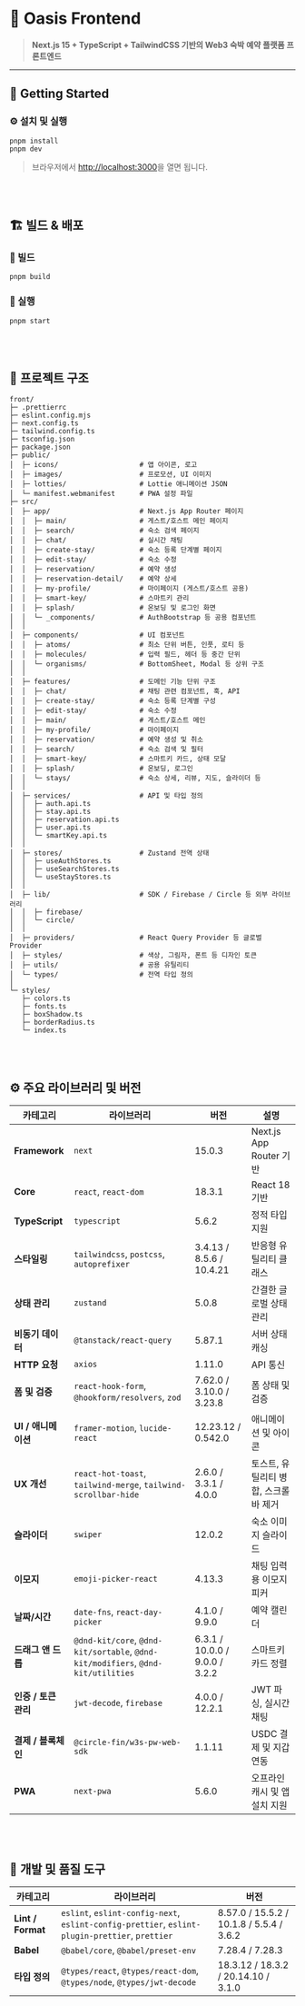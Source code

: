# 🌴 Oasis Frontend

> **Next.js 15 + TypeScript + TailwindCSS 기반의 Web3 숙박 예약 플랫폼 프론트엔드**

---

## 🚀 Getting Started

### ⚙️ 설치 및 실행

```
pnpm install
pnpm dev
```

> 브라우저에서 [http://localhost:3000](http://localhost:3000)을 열면 됩니다.

<br><br>

## 🏗️ 빌드 & 배포

### 🧱 빌드

```
pnpm build
```

### 🚀 실행

```
pnpm start
```

<br><br>

## 🧱 프로젝트 구조

```
front/
├─ .prettierrc
├─ eslint.config.mjs
├─ next.config.ts
├─ tailwind.config.ts
├─ tsconfig.json
├─ package.json
├─ public/
│  ├─ icons/                    # 앱 아이콘, 로고
│  ├─ images/                   # 프로모션, UI 이미지
│  ├─ lotties/                  # Lottie 애니메이션 JSON
│  └─ manifest.webmanifest      # PWA 설정 파일
├─ src/
│  ├─ app/                      # Next.js App Router 페이지
│  │  ├─ main/                  # 게스트/호스트 메인 페이지
│  │  ├─ search/                # 숙소 검색 페이지
│  │  ├─ chat/                  # 실시간 채팅
│  │  ├─ create-stay/           # 숙소 등록 단계별 페이지
│  │  ├─ edit-stay/             # 숙소 수정
│  │  ├─ reservation/           # 예약 생성
│  │  ├─ reservation-detail/    # 예약 상세
│  │  ├─ my-profile/            # 마이페이지 (게스트/호스트 공용)
│  │  ├─ smart-key/             # 스마트키 관리
│  │  ├─ splash/                # 온보딩 및 로그인 화면
│  │  └─ _components/           # AuthBootstrap 등 공용 컴포넌트
│  │
│  ├─ components/               # UI 컴포넌트
│  │  ├─ atoms/                 # 최소 단위 버튼, 인풋, 로티 등
│  │  ├─ molecules/             # 입력 필드, 헤더 등 중간 단위
│  │  └─ organisms/             # BottomSheet, Modal 등 상위 구조
│  │
│  ├─ features/                 # 도메인 기능 단위 구조
│  │  ├─ chat/                  # 채팅 관련 컴포넌트, 훅, API
│  │  ├─ create-stay/           # 숙소 등록 단계별 구성
│  │  ├─ edit-stay/             # 숙소 수정
│  │  ├─ main/                  # 게스트/호스트 메인
│  │  ├─ my-profile/            # 마이페이지
│  │  ├─ reservation/           # 예약 생성 및 취소
│  │  ├─ search/                # 숙소 검색 및 필터
│  │  ├─ smart-key/             # 스마트키 카드, 상태 모달
│  │  ├─ splash/                # 온보딩, 로그인
│  │  └─ stays/                 # 숙소 상세, 리뷰, 지도, 슬라이더 등
│  │
│  ├─ services/                 # API 및 타입 정의
│  │  ├─ auth.api.ts
│  │  ├─ stay.api.ts
│  │  ├─ reservation.api.ts
│  │  ├─ user.api.ts
│  │  └─ smartKey.api.ts
│  │
│  ├─ stores/                   # Zustand 전역 상태
│  │  ├─ useAuthStores.ts
│  │  ├─ useSearchStores.ts
│  │  └─ useStayStores.ts
│  │
│  ├─ lib/                      # SDK / Firebase / Circle 등 외부 라이브러리
│  │  ├─ firebase/
│  │  └─ circle/
│  │
│  ├─ providers/                # React Query Provider 등 글로벌 Provider
│  ├─ styles/                   # 색상, 그림자, 폰트 등 디자인 토큰
│  ├─ utils/                    # 공용 유틸리티
│  └─ types/                    # 전역 타입 정의
│
└─ styles/
   ├─ colors.ts
   ├─ fonts.ts
   ├─ boxShadow.ts
   ├─ borderRadius.ts
   └─ index.ts
```

<br><br>

## ⚙️ 주요 라이브러리 및 버전

| 카테고리             | 라이브러리                                                                       | 버전                           | 설명                                 |
| -------------------- | -------------------------------------------------------------------------------- | ------------------------------ | ------------------------------------ |
| **Framework**        | `next`                                                                           | 15.0.3                         | Next.js App Router 기반              |
| **Core**             | `react`, `react-dom`                                                             | 18.3.1                         | React 18 기반                        |
| **TypeScript**       | `typescript`                                                                     | 5.6.2                          | 정적 타입 지원                       |
| **스타일링**         | `tailwindcss`, `postcss`, `autoprefixer`                                         | 3.4.13 / 8.5.6 / 10.4.21       | 반응형 유틸리티 클래스               |
| **상태 관리**        | `zustand`                                                                        | 5.0.8                          | 간결한 글로벌 상태 관리              |
| **비동기 데이터**    | `@tanstack/react-query`                                                          | 5.87.1                         | 서버 상태 캐싱                       |
| **HTTP 요청**        | `axios`                                                                          | 1.11.0                         | API 통신                             |
| **폼 및 검증**       | `react-hook-form`, `@hookform/resolvers`, `zod`                                  | 7.62.0 / 3.10.0 / 3.23.8       | 폼 상태 및 검증                      |
| **UI / 애니메이션**  | `framer-motion`, `lucide-react`                                                  | 12.23.12 / 0.542.0             | 애니메이션 및 아이콘                 |
| **UX 개선**          | `react-hot-toast`, `tailwind-merge`, `tailwind-scrollbar-hide`                   | 2.6.0 / 3.3.1 / 4.0.0          | 토스트, 유틸리티 병합, 스크롤바 제거 |
| **슬라이더**         | `swiper`                                                                         | 12.0.2                         | 숙소 이미지 슬라이드                 |
| **이모지**           | `emoji-picker-react`                                                             | 4.13.3                         | 채팅 입력용 이모지 피커              |
| **날짜/시간**        | `date-fns`, `react-day-picker`                                                   | 4.1.0 / 9.9.0                  | 예약 캘린더                          |
| **드래그 앤 드롭**   | `@dnd-kit/core`, `@dnd-kit/sortable`, `@dnd-kit/modifiers`, `@dnd-kit/utilities` | 6.3.1 / 10.0.0 / 9.0.0 / 3.2.2 | 스마트키 카드 정렬                   |
| **인증 / 토큰 관리** | `jwt-decode`, `firebase`                                                         | 4.0.0 / 12.2.1                 | JWT 파싱, 실시간 채팅                |
| **결제 / 블록체인**  | `@circle-fin/w3s-pw-web-sdk`                                                     | 1.1.11                         | USDC 결제 및 지갑 연동               |
| **PWA**              | `next-pwa`                                                                       | 5.6.0                          | 오프라인 캐시 및 앱 설치 지원        |

<br><br>

## 🧪 개발 및 품질 도구

| 카테고리          | 라이브러리                                                                                     | 버전                                     |
| ----------------- | ---------------------------------------------------------------------------------------------- | ---------------------------------------- |
| **Lint / Format** | `eslint`, `eslint-config-next`, `eslint-config-prettier`, `eslint-plugin-prettier`, `prettier` | 8.57.0 / 15.5.2 / 10.1.8 / 5.5.4 / 3.6.2 |
| **Babel**         | `@babel/core`, `@babel/preset-env`                                                             | 7.28.4 / 7.28.3                          |
| **타입 정의**     | `@types/react`, `@types/react-dom`, `@types/node`, `@types/jwt-decode`                         | 18.3.12 / 18.3.2 / 20.14.10 / 3.1.0      |

```

```
